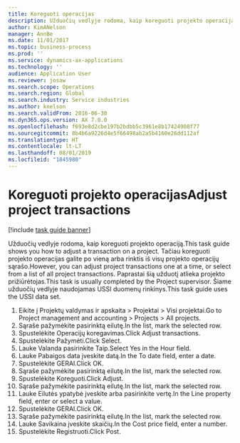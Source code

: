 ```yaml
---
title: Koreguoti operacijas
description: Užduočių vedlyje rodoma, kaip koreguoti projekto operaciją.
author: KimANelson
manager: AnnBe
ms.date: 11/01/2017
ms.topic: business-process
ms.prod: ''
ms.service: dynamics-ax-applications
ms.technology: ''
audience: Application User
ms.reviewer: josaw
ms.search.scope: Operations
ms.search.region: Global
ms.search.industry: Service industries
ms.author: knelson
ms.search.validFrom: 2016-06-30
ms.dyn365.ops.version: AX 7.0.0
ms.openlocfilehash: f693e8d2cbe197b2bdbb5c3961e8b17424908f77
ms.sourcegitcommit: 8b4b6a9226d4e5f66498ab2a5b4160e26dd112af
ms.translationtype: HT
ms.contentlocale: lt-LT
ms.lasthandoff: 08/01/2019
ms.locfileid: "1845980"
---
```

# <a name="adjust-project-transactions"></a><span data-ttu-id="53ba3-103">Koreguoti projekto operacijas</span><span class="sxs-lookup"><span data-stu-id="53ba3-103">Adjust project transactions</span></span>

[!include [task guide banner](../../includes/task-guide-banner.md)]

<span data-ttu-id="53ba3-104">Užduočių vedlyje rodoma, kaip koreguoti projekto operaciją.</span><span class="sxs-lookup"><span data-stu-id="53ba3-104">This task guide shows you how to adjust a transaction on a project.</span></span> <span data-ttu-id="53ba3-105">Tačiau koreguoti projekto operacijas galite po vieną arba rinktis iš visų projekto operacijų sąrašo.</span><span class="sxs-lookup"><span data-stu-id="53ba3-105">However, you can adjust project transactions one at a time, or select from a list of all project transactions.</span></span> <span data-ttu-id="53ba3-106">Paprastai šią užduotį atlieka projekto prižiūrėtojas.</span><span class="sxs-lookup"><span data-stu-id="53ba3-106">This task is usually completed by the Project supervisor.</span></span> <span data-ttu-id="53ba3-107">Šiame užduočių vedlyje naudojamas USSI duomenų rinkinys.</span><span class="sxs-lookup"><span data-stu-id="53ba3-107">This task guide uses the USSI data set.</span></span>

1. <span data-ttu-id="53ba3-108">Eikite į Projektų valdymas ir apskaita > Projektai > Visi projektai.</span><span class="sxs-lookup"><span data-stu-id="53ba3-108">Go to Project management and accounting > Projects > All projects.</span></span> 
2. <span data-ttu-id="53ba3-109">Sąraše pažymėkite pasirinktą eilutę.</span><span class="sxs-lookup"><span data-stu-id="53ba3-109">In the list, mark the selected row.</span></span> 
3. <span data-ttu-id="53ba3-110">Spustelėkite Operacijų koregavimas.</span><span class="sxs-lookup"><span data-stu-id="53ba3-110">Click Adjust transactions.</span></span> 
4. <span data-ttu-id="53ba3-111">Spustelėkite Pažymėti.</span><span class="sxs-lookup"><span data-stu-id="53ba3-111">Click Select.</span></span> 
5. <span data-ttu-id="53ba3-112">Lauke Valanda pasirinkite Taip.</span><span class="sxs-lookup"><span data-stu-id="53ba3-112">Select Yes in the Hour field.</span></span> 
6. <span data-ttu-id="53ba3-113">Lauke Pabaigos data įveskite datą.</span><span class="sxs-lookup"><span data-stu-id="53ba3-113">In the To date field, enter a date.</span></span> 
7. <span data-ttu-id="53ba3-114">Spustelėkite GERAI.</span><span class="sxs-lookup"><span data-stu-id="53ba3-114">Click OK.</span></span> 
8. <span data-ttu-id="53ba3-115">Sąraše pažymėkite pasirinktą eilutę.</span><span class="sxs-lookup"><span data-stu-id="53ba3-115">In the list, mark the selected row.</span></span> 
9. <span data-ttu-id="53ba3-116">Spustelėkite Koreguoti.</span><span class="sxs-lookup"><span data-stu-id="53ba3-116">Click Adjust.</span></span> 
10. <span data-ttu-id="53ba3-117">Sąraše pažymėkite pasirinktą eilutę.</span><span class="sxs-lookup"><span data-stu-id="53ba3-117">In the list, mark the selected row.</span></span> 
11. <span data-ttu-id="53ba3-118">Lauke Eilutės ypatybė įveskite arba pasirinkite vertę.</span><span class="sxs-lookup"><span data-stu-id="53ba3-118">In the Line property field, enter or select a value.</span></span> 
12. <span data-ttu-id="53ba3-119">Spustelėkite GERAI.</span><span class="sxs-lookup"><span data-stu-id="53ba3-119">Click OK.</span></span> 
13. <span data-ttu-id="53ba3-120">Sąraše pažymėkite pasirinktą eilutę.</span><span class="sxs-lookup"><span data-stu-id="53ba3-120">In the list, mark the selected row.</span></span> 
14. <span data-ttu-id="53ba3-121">Lauke Savikaina įveskite skaičių.</span><span class="sxs-lookup"><span data-stu-id="53ba3-121">In the Cost price field, enter a number.</span></span> 
15. <span data-ttu-id="53ba3-122">Spustelėkite Registruoti.</span><span class="sxs-lookup"><span data-stu-id="53ba3-122">Click Post.</span></span> 
